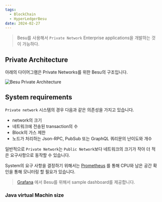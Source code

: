 ```yaml
---
tags:
  - BlockChain
  - HyperLedgerBesu
date: 2024-02-27
---
```

> Besu를 사용해서 `Private Network` Enterprise applications을 개발하는 것이 가능하다.

## Private Architecture

아래의 다이어그램은 Private Networks를 위한 Besu의 구조입니다.

![Besu Private Architecture](https://besu.hyperledger.org/assets/images/private-architecture-5a4d514abd93e693a77b25cacdfc9ef7.jpeg)

## System requirements

`Private network` 시스템의 경우 다음과 같은 의존성을 가지고 있습니다.
* network의 크기
* 네트워크에 전송된 transaction의 수
* Block의 가스 제한
* 노드가 처리하는 Json-RPC, PubSub 또는 GraphQL 쿼리문의 난이도와 개수

일반적으로 `Private Network`는 `Public Network`보다 네트워크의 크기가 작아 더 적은 요구사항으로 동작할 수 있습니다.

System의 요구 사항을 결정하기 위해서는 [Prometheus](https://prometheus.io/docs/introduction/overview/) 를 통해 CPU와 남은 공간 확인을 통해 모니터링 할 필요가 있습니다. 
> [Grafana](https://grafana.com/) 에서 Besu를 위해서 sample dashboard를 제공합니다.

### Java virtual Machin size
